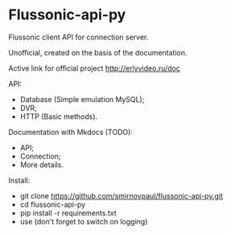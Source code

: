 # Flussonic-api-py
Flussonic client API for connection server.

Unofficial, created on the basis of the documentation.

Active link for official project http://erlyvideo.ru/doc

API:

* Database (Simple emulation MySQL);
* DVR;
* HTTP (Basic methods).

Documentation with Mkdocs (TODO):

* API;
* Connection;
* More details.

Install:

* git clone https://github.com/smirnovpaul/flussonic-api-py.git
* cd flussonic-api-py
* pip install -r requirements.txt
* use (don't forget to switch on logging)

